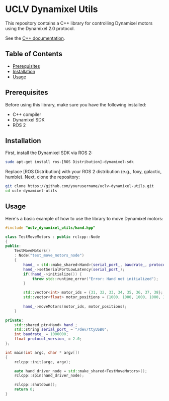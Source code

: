 # UCLV Dynamixel Utils

This repository contains a C++ library for controlling Dynamixel motors using the Dynamixel 2.0 protocol.

See the [C++ documentation](https://robertochello.github.io/uclv-dynamixel-utils).

## Table of Contents

- [Prerequisites](#prerequisites)
- [Installation](#installation)
- [Usage](#usage)

## Prerequisites

Before using this library, make sure you have the following installed:

- C++ compiler
- Dynamixel SDK
- ROS 2

## Installation

First, install the Dynamixel SDK via ROS 2:

```bash
sudo apt-get install ros-[ROS Distribution]-dynamixel-sdk
```
Replace [ROS Distribution] with your ROS 2 distribution (e.g., foxy, galactic, humble).
Next, clone the repository:
```bash
git clone https://github.com/yourusername/uclv-dynamixel-utils.git
cd uclv-dynamixel-utils
```
## Usage
Here's a basic example of how to use the library to move Dynamixel motors:
```cpp
#include "uclv_dynamixel_utils/hand.hpp"

class TestMoveMotors : public rclcpp::Node
{
public:
    TestMoveMotors()
    : Node("test_move_motors_node")
    {
        hand_ = std::make_shared<Hand>(serial_port_, baudrate_, protocol_version_);
        hand_->setSerialPortLowLatency(serial_port_);
        if(!hand_->initialize()) {
            throw std::runtime_error("Error: Hand not initialized");
        }

        std::vector<int> motor_ids = {31, 32, 33, 34, 35, 36, 37, 38};
        std::vector<float> motor_positions = {1000, 1000, 1000, 1000, 1000, 1000, 1000, 1000};
        
        hand_->moveMotors(motor_ids, motor_positions);
    }

private:
    std::shared_ptr<Hand> hand_;
    std::string serial_port_ = "/dev/ttyUSB0";
    int baudrate_ = 1000000;
    float protocol_version_ = 2.0;
};

int main(int argc, char * argv[])
{
    rclcpp::init(argc, argv);

    auto hand_driver_node = std::make_shared<TestMoveMotors>();
    rclcpp::spin(hand_driver_node);

    rclcpp::shutdown();
    return 0;
}
```
